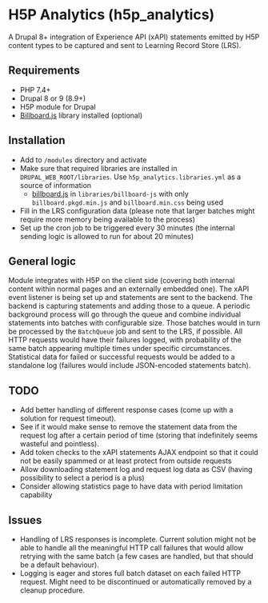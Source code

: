 # H5P Analytics (h5p_analytics)

A Drupal 8+ integration of Experience API (xAPI) statements emitted by H5P content types to be captured and sent to Learning Record Store (LRS).

## Requirements

* PHP 7.4+
* Drupal 8 or 9 (8.9+)
* H5P module for Drupal
* [Billboard.js](https://naver.github.io/billboard.js/) library installed (optional)

## Installation

* Add to `/modules` directory and activate
* Make sure that required libraries are installed in `DRUPAL_WEB_ROOT/libraries`. Use `h5p_analytics.libraries.yml` as a source of information
  - [billboard.js](https://naver.github.io/billboard.js/) in `libraries/billboard-js` with only `billboard.pkgd.min.js` and `billboard.min.css` being used
* Fill in the LRS configuration data (please note that larger batches might require more memory being available to the process)
* Set up the cron job to be triggered every 30 minutes (the internal sending logic is allowed to run for about 20 minutes)

## General logic

Module integrates with H5P on the client side (covering both internal content within normal pages and an externally embedded one).
The xAPI event listener is being set up and statements are sent to the backend. The backend is capturing statements and adding those to a queue.
A periodic background process will go through the queue and combine individual statements into batches with configurable size.
Those batches would in turn be processed by the `BatchQueue` job and sent to the LRS, if possible.
All HTTP requests would have their failures logged, with probability of the same batch appearing multiple times under specific circumstances.
Statistical data for failed or successful requests would be added to a standalone log (failures would include JSON-encoded statements batch).

## TODO

* Add better handling of different response cases (come up with a solution for request timeout).
* See if it would make sense to remove the statement data from the request log after a certain period of time (storing that indefinitely seems wasteful and pointless).
* Add token checks to the xAPI statements AJAX endpoint so that it could not be easily spammed or at least protect from outside requests
* Allow downloading statement log and request log data as CSV (having possibility to select a period is a plus)
* Consider allowing statistics page to have data with period limitation capability

## Issues

* Handling of LRS responses is incomplete. Current solution might not be able to handle all the meaningful HTTP call failures that would allow retrying with the same batch (a few cases are handled, but that should be a default behaviour).
* Logging is eager and stores full batch dataset on each failed HTTP request. Might need to be discontinued or automatically removed by a cleanup procedure.
